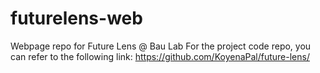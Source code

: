 # futurelens-web
Webpage repo for Future Lens @ Bau Lab
For the project code repo, you can refer to the following link: https://github.com/KoyenaPal/future-lens/
